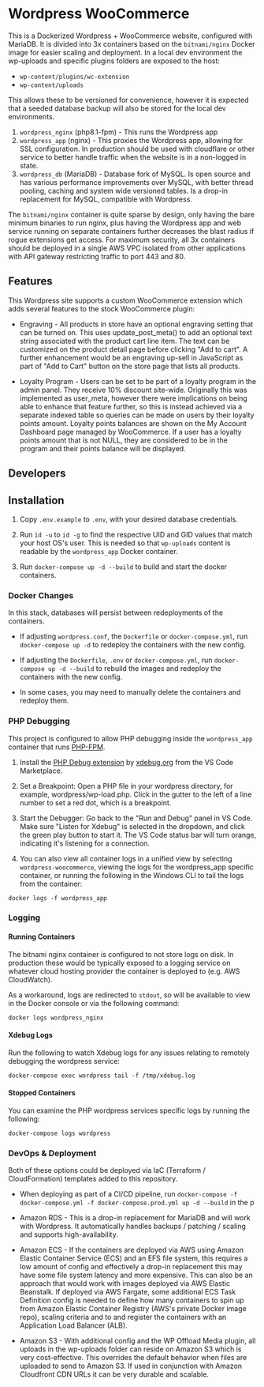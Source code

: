 # Wordpress WooCommerce

This is a Dockerized Wordpress + WooCommerce website, configured with MariaDB. It is divided into 3x containers based on the `bitnami/nginx` Docker image for easier scaling and deployment. In a local dev environment the wp-uploads and specific plugins folders are exposed to the host:

* `wp-content/plugins/wc-extension`
* `wp-content/uploads`

This allows these to be versioned for convenience, however it is expected that a seeded database backup will also be stored for the local dev environments.

1. `wordpress_nginx` (php8.1-fpm) - This runs the Wordpress app
2. `wordpress_app` (nginx) - This proxies the Wordpress app, allowing for SSL configuration. In production should be used with cloudflare or other service to better handle traffic when the website is in a non-logged in state.
3. `wordpress_db` (MariaDB) - Database fork of MySQL. Is open source and has various performance improvements over MySQL, with better thread pooling,  caching and system wide versioned tables. Is a drop-in replacement for MySQL, compatible with Wordpress.

The `bitnami/nginx` container is quite sparse by design, only having the bare minimum binaries to run nginx, plus having the Wordpress app and web service running on separate containers further decreases the blast radius if rogue extensions get access. For maximum security, all 3x containers should be deployed in a single AWS VPC isolated from other applications with API gateway restricting traffic to port 443 and 80.

## Features

This Wordpress site supports a custom WooCommerce extension which adds several features to the stock WooCommerce plugin:

* Engraving - All products in store have an optional engraving setting that can be turned on. This uses update_post_meta() to add an optional text string associated with the product cart line item. The text can be customized on the product detail page before clicking "Add to cart". A further enhancement would be an engraving up-sell in JavaScript as part of "Add to Cart" button on the store page that lists all products.

* Loyalty Program - Users can be set to be part of a loyalty program in the admin panel. They receive 10% discount site-wide. Originally this was implemented as user_meta, however there were implications on being able to enhance that feature further, so this is instead achieved via a separate indexed table so queries can be made on users by their loyalty points amount. Loyalty points balances are shown on the My Account Dashboard page managed by WooCommerce. If a user has a loyalty points amount that is not NULL, they are considered to be in the program and their points balance will be displayed.

## Developers

## Installation

1. Copy `.env.example` to `.env`, with your desired database credentials.

2. Run `id -u` to `id -g` to find the respective UID and GID values that match your host OS's user. This is needed so that `wp-uploads` content is readable by the `wordpress_app` Docker container.

3. Run `docker-compose up -d --build` to build and start the docker containers.

### Docker Changes

In this stack, databases will persist between redeployments of the containers.

* If adjusting `wordpress.conf`, the `Dockerfile` or `docker-compose.yml`, run `docker-compose up -d` to redeploy the containers with the new config.

* If adjusting the `Dockerfile`, `.env` or `docker-compose.yml`, run `docker-compose up -d --build` to rebuild the images and redeploy the containers with the new config.

* In some cases, you may need to manually delete the containers and redeploy them.

### PHP Debugging

This project is configured to allow PHP debugging inside the `wordpress_app` container that runs [PHP-FPM](https://php-fpm.org/).

1. Install the [PHP Debug extension](https://marketplace.visualstudio.com/items?itemName=xdebug.php-debug) by [xdebug.org](https://xdebug.org/) from the VS Code Marketplace.

2. Set a Breakpoint: Open a PHP file in your wordpress directory, for example, wordpress/wp-load.php. Click in the gutter to the left of a line number to set a red dot, which is a breakpoint.

3. Start the Debugger: Go back to the "Run and Debug" panel in VS Code. Make sure "Listen for Xdebug" is selected in the dropdown, and click the green play button to start it. The VS Code status bar will turn orange, indicating it's listening for a connection.

4. You can also view all container logs in a unified view by selecting `wordpress-woocommerce`, viewing the logs for the wordpress_app specific container, or running the following in the Windows CLI to tail the logs from the container:

```
docker logs -f wordpress_app
```

### Logging

#### Running Containers

The bitnami nginx container is configured to not store logs on disk. In production these would be typically exposed to a logging service on whatever cloud hosting provider the container is deployed to (e.g. AWS CloudWatch).

As a workaround, logs are redirected to `stdout`, so will be available to view in the Docker console or via the following command:

```
docker logs wordpress_nginx
```

#### Xdebug Logs

Run the following to watch Xdebug logs for any issues relating to remotely debugging the wordpress service:

```
docker-compose exec wordpress tail -f /tmp/xdebug.log
```

#### Stopped Containers

You can examine the PHP wordpress services specific logs by running the following:

```
docker-compose logs wordpress
```

### DevOps & Deployment

Both of these options could be deployed via IaC (Terraform / CloudFormation) templates added to this repository.

* When deploying as part of a CI/CD pipeline, run `docker-compose -f docker-compose.yml -f docker-compose.prod.yml up -d --build` in the p

* Amazon RDS - This is a drop-in replacement for MariaDB and will work with Wordpress. It automatically handles backups / patching / scaling and supports high-availability.

* Amazon ECS - If the containers are deployed via AWS using Amazon Elastic Container Service (ECS) and an EFS file system, this requires a low amount of config and effectively a drop-in replacement this may have some file system latency and more expensive. This can also be an approach that would work with images deployed via AWS Elastic Beanstalk. If deployed via AWS Fargate, some additional ECS Task Definition config is needed to define how many containers to spin up from Amazon Elastic Container Registry (AWS's private Docker image repo), scaling criteria and to and register the containers with an Application Load Balancer (ALB).

* Amazon S3 - With additional config and the WP Offload Media plugin, all uploads in the wp-uploads folder can reside on Amazon S3 which is very cost-effective. This overrides the default behavior when files are uploaded to send to Amazon S3. If used in conjunction with Amazon Cloudfront CDN URLs it can be very durable and scalable.

